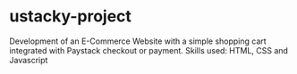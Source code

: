 # ustacky-project
Development of an E-Commerce Website with a simple shopping cart integrated with Paystack checkout or payment.
Skills used: HTML, CSS and Javascript
